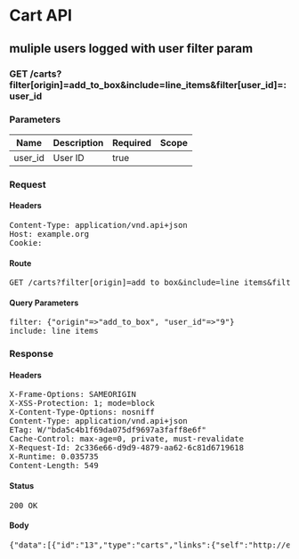 # Cart API

## muliple users logged with user filter param

### GET /carts?filter[origin]=add_to_box&amp;include=line_items&amp;filter[user_id]=:user_id

### Parameters

| Name | Description | Required | Scope |
|------|-------------|----------|-------|
| user_id | User ID | true |  |

### Request

#### Headers

<pre>Content-Type: application/vnd.api+json
Host: example.org
Cookie: </pre>

#### Route

<pre>GET /carts?filter[origin]=add_to_box&amp;include=line_items&amp;filter[user_id]=9</pre>

#### Query Parameters

<pre>filter: {&quot;origin&quot;=&gt;&quot;add_to_box&quot;, &quot;user_id&quot;=&gt;&quot;9&quot;}
include: line_items</pre>

### Response

#### Headers

<pre>X-Frame-Options: SAMEORIGIN
X-XSS-Protection: 1; mode=block
X-Content-Type-Options: nosniff
Content-Type: application/vnd.api+json
ETag: W/&quot;bda5c4b1f69da075df9697a3faff8e6f&quot;
Cache-Control: max-age=0, private, must-revalidate
X-Request-Id: 2c336e66-d9d9-4879-aa62-6c81d6719618
X-Runtime: 0.035735
Content-Length: 549</pre>

#### Status

<pre>200 OK</pre>

#### Body

<pre>{"data":[{"id":"13","type":"carts","links":{"self":"http://example.org/carts/13"},"attributes":{"user_id":9,"purchased_at":null,"created_at":"2018-05-14T06:13:02.360Z","updated_at":"2018-05-14T06:13:02.360Z","origin":"add_to_box"},"relationships":{"line_items":{"links":{"self":"http://example.org/carts/13/relationships/line_items","related":"http://example.org/carts/13/line_items"},"data":[]},"cart_purchases":{"links":{"self":"http://example.org/carts/13/relationships/cart_purchases","related":"http://example.org/carts/13/cart_purchases"}}}}]}</pre>
